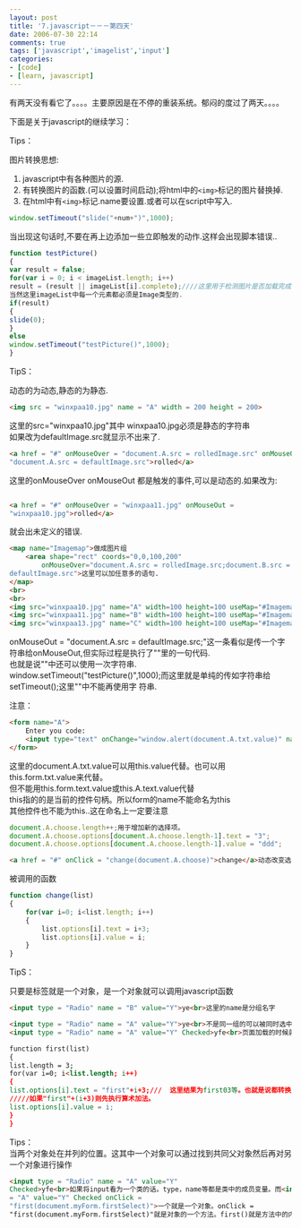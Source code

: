 ```yaml
---
layout: post
title: '7.javascript－－－第四天'
date: 2006-07-30 22:14
comments: true
tags: ['javascript','imagelist','input']
categories:
- [code]
- [learn, javascript]
---
```


有两天没有看它了。。。。主要原因是在不停的重装系统。郁闷的度过了两天。。。。

下面是关于javascript的继续学习：

Tips：

图片转换思想:  
1. javascript中有各种图片的源.  
1. 有转换图片的函数.(可以设置时间启动);将html中的`<img>`标记的图片替换掉.  
1. 在html中有`<img>`标记.name要设置.或者可以在script中写入.
```javascript
window.setTimeout("slide("+num+")",1000);
```
当出现这句话时,不要在再上边添加一些立即触发的动作.这样会出现脚本错误..  
```javascript
function testPicture()  
{  
var result = false;  
for(var i = 0; i < imageList.length; i++)  
result = (result || imageList[i].complete);////这里用于检测图片是否加载完成  
当然这里imageList中每一个元素都必须是Image类型的.  
if(result)  
{  
slide(0);  
}  
else  
window.setTimeout("testPicture()",1000);  
}

```

TipS：

动态的为动态,静态的为静态.  
```html
<img src = "winxpaa10.jpg" name = "A" width = 200 height = 200>
```

这里的src="winxpaa10.jpg"其中 winxpaa10.jpg必须是静态的字符串  
如果改为defaultImage.src就显示不出来了.
```html
<a href = "#" onMouseOver = "document.A.src = rolledImage.src" onMouseOut =
"document.A.src = defaultImage.src">rolled</a>  
```

这里的onMouseOver onMouseOut 都是触发的事件,可以是动态的.如果改为:  
```html

<a href = "#" onMouseOver = "winxpaa11.jpg" onMouseOut =
"winxpaa10.jpg">rolled</a>  
```

就会出未定义的错误.

```html
<map name="Imagemap">做成图片组
    <area shape="rect" coords="0,0,100,200"
        onMouseOver="document.A.src = rolledImage.src;document.B.src = rolledImage.src" onMouseOut="document.A.src = defaultImage.src;document.B.src =
defaultImage.src">这里可以加任意多的语句.
</map>
<br>
<br>
<img src="winxpaa10.jpg" name="A" width=100 height=100 useMap="#Imagemap">与Imagemap绑定
<img src="winxpaa11.jpg" name="B" width=100 height=100 useMap="#Imagemap">
<img src="winxpaa13.jpg" name="C" width=100 height=100 useMap="#Imagemap">


```

onMouseOut = "document.A.src =
defaultImage.src;"这一条看似是传一个字符串给onMouseOut,但实际过程是执行了""里的一句代码.  
也就是说""中还可以使用一次字符串.  
window.setTimeout("testPicture()",1000);而这里就是单纯的传如字符串给setTimeout();这里""中不能再使用字
符串.

注意：
```html
<form name="A">
    Enter you code:
    <input type="text" onChange="window.alert(document.A.txt.value)" name="txt">
</form>
```

这里的document.A.txt.value可以用this.value代替。也可以用this.form.txt.value来代替。  
但不能用this.form.text.value或this.A.text.value代替  
this指的的是当前的控件句柄。所以form的name不能命名为this  
其他控件也不能为this..这在命名上一定要注意

```javascript
document.A.choose.length++;用于增加新的选择项。  
document.A.choose.options[document.A.choose.length-1].text = "3";  
document.A.choose.options[document.A.choose.length-1].value = "ddd";

```

```html
<a href = "#" onClick = "change(document.A.choose)">change</a>动态改变选项标签内容

```

被调用的函数  

```javascript
function change(list)  
{  
    for(var i=0; i<list.length; i++)  
    {  
        list.options[i].text = i+3;  
        list.options[i].value = i;  
    }  
}


```

TipS：

只要是标签就是一个对象，是一个对象就可以调用javascript函数
```html
<input type = "Radio" name = "B" value="Y">ye<br>这里的name是分组名字

<input type = "Radio" name = "A" value="Y">ye<br>不是同一组的可以被同时选中。在同一组的一定不能被同时选中  
<input type = "Radio" name = "A" value="Y" Checked>yfe<br>页面加载的时候就已经选中此项

function first(list)  
{  
list.length = 3;  
for(var i=0; i<list.length; i++)  
{  
list.options[i].text = "first"+i+3;///  这里结果为first03等。也就是说都转换成了字符串然后再相加。  
/////如果"first"+(i+3)则先执行算术加法。  
list.options[i].value = i;  
}  
}

```

Tips：  
当两个对象处在并列的位置。这其中一个对象可以通过找到共同父对象然后再对另一个对象进行操作  
```html
<input type = "Radio" name = "A" value="Y"
Checked>yfe<br>如果将input看为一个类的话。type，name等都是类中的成员变量。而<input type = "Radio" name
= "A" value="Y" Checked onClick =
"first(document.myForm.firstSelect)">一个就是一个对象。onClick =
"first(document.myForm.firstSelect)"就是对象的一个方法。first()就是方法中的内容。


```
